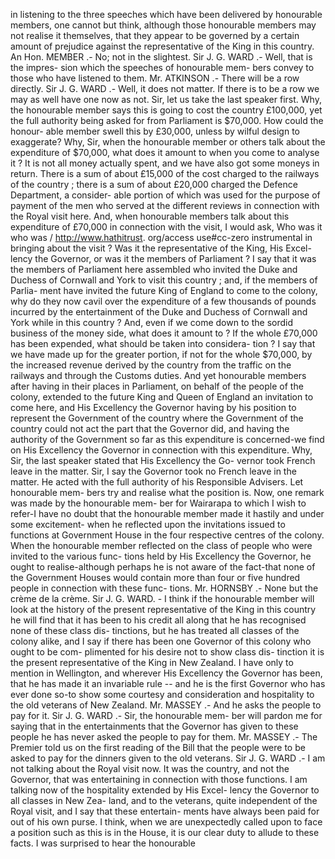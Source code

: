 in listening to the three speeches which have been delivered by honourable members, one cannot but think, although those honourable members may not realise it themselves, that they appear to be governed by a certain amount of prejudice against the representative of the King in this country. An Hon. MEMBER .- No; not in the slightest. Sir J. G. WARD .- Well, that is the impres- sion which the speeches of honourable mem- bers convey to those who have listened to them. Mr. ATKINSON .- There will be a row directly. Sir J. G. WARD .- Well, it does not matter. If there is to be a row we may as well have one now as not. Sir, let us take the last speaker first. Why, the honourable member says this is going to cost the country £100,000, yet the full authority being asked for from Parliament is $70,000. How could the honour- able member swell this by £30,000, unless by wilful design to exaggerate? Why, Sir, when the honourable member or others talk about the expenditure of $70,000, what does it amount to when you come to analyse it ? It is not all money actually spent, and we have also got some moneys in return. There is a sum of about £15,000 of the cost charged to the railways of the country ; there is a sum of about £20,000 charged the Defence Department, a consider- able portion of which was used for the purpose of payment of the men who served at the different reviews in connection with the Royal visit here. And, when honourable members talk about this expenditure of £70,000 in connection with the visit, I would ask, Who was it who was / http://www.hathitrust. org/access use#cc-zero instrumental in bringing about the visit ? Was it the representative of the King, His Excel- lency the Governor, or was it the members of Parliament ? I say that it was the members of Parliament here assembled who invited the Duke and Duchess of Cornwall and York to visit this country ; and, if the members of Parlia- ment have invited the future King of England to come to the colony, why do they now cavil over the expenditure of a few thousands of pounds incurred by the entertainment of the Duke and Duchess of Cornwall and York while in this country ? And, even if we come down to the sordid business of the money side, what does it amount to ? If the whole £70,000 has been expended, what should be taken into considera- tion ? I say that we have made up for the greater portion, if not for the whole $70,000, by the increased revenue derived by the country from the traffic on the railways and through the Customs duties. And yet honourable members after having in their places in Parliament, on behalf of the people of the colony, extended to the future King and Queen of England an invitation to come here, and His Excellency the Governor having by his position to represent the Government of the country where the Government of the country could not act the part that the Governor did, and having the authority of the Government so far as this expenditure is concerned-we find on His Excellency the Governor in connection with this expenditure. Why, Sir, the last speaker stated that His Excellency the Go- vernor took French leave in the matter. Sir, I say the Governor took no French leave in the matter. He acted with the full authority of his Responsible Advisers. Let honourable mem- bers try and realise what the position is. Now, one remark was made by the honourable mem- ber for Wairarapa to which I wish to refer-I have no doubt that the honourable member made it hastily and under some excitement- when he reflected upon the invitations issued to functions at Government House in the four respective centres of the colony. When the honourable member reflected on the class of people who were invited to the various func- tions held by His Excellency the Governor, he ought to realise-although perhaps he is not aware of the fact-that none of the Government Houses would contain more than four or five hundred people in connection with these func- tions. Mr. HORNSBY .- None but the crème de la crème. Sir J. G. WARD. - I think if the honourable member will look at the history of the present representative of the King in this country he will find that it has been to his credit all along that he has recognised none of these class dis- tinctions, but he has treated all classes of the colony alike, and I say if there has been one Governor of this colony who ought to be com- plimented for his desire not to show class dis- tinction it is the present representative of the King in New Zealand. I have only to mention in Wellington, and wherever His Excellency the Governor has been, that he has made it an invariable rule -- and he is the first Governor who has ever done so-to show some courtesy and consideration and hospitality to the old veterans of New Zealand. Mr. MASSEY .- And he asks the people to pay for it. Sir J. G. WARD .- Sir, the honourable mem- ber will pardon me for saying that in the entertainments that the Governor has given to these people he has never asked the people to pay for them. Mr. MASSEY .- The Premier told us on the first reading of the Bill that the people were to be asked to pay for the dinners given to the old veterans. Sir J. G. WARD .- I am not talking about the Royal visit now. It was the country, and not the Governor, that was entertaining in connection with those functions. I am talking now of the hospitality extended by His Excel- lency the Governor to all classes in New Zea- land, and to the veterans, quite independent of the Royal visit, and I say that these entertain- ments have always been paid for out of his own purse. I think, when we are unexpectedly called upon to face a position such as this is in the House, it is our clear duty to allude to these facts. I was surprised to hear the honourable 